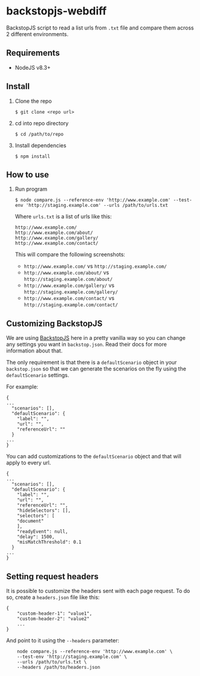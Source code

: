 # backstopjs-webdiff

BackstopJS script to read a list urls from `.txt` file and compare them across 2 different environments.

## Requirements

- NodeJS v8.3+

## Install

1.  Clone the repo
    ```
    $ git clone <repo url>
    ```
1.  cd into repo directory
    ```
    $ cd /path/to/repo
    ```
1.  Install dependencies
    ```
    $ npm install
    ```

## How to use

1.  Run program

    ```
    $ node compare.js --reference-env 'http://www.example.com' --test-env 'http://staging.example.com' --urls /path/to/urls.txt
    ```

    Where `urls.txt` is a list of urls like this:

    ```
    http://www.example.com/
    http://www.example.com/about/
    http://www.example.com/gallery/
    http://www.example.com/contact/
    ```

    This will compare the following screenshots:

    - `http://www.example.com/` vs `http://staging.example.com/`
    - `http://www.example.com/about/` vs `http://staging.example.com/about/`
    - `http://www.example.com/gallery/` vs `http://staging.example.com/gallery/`
    - `http://www.example.com/contact/` vs `http://staging.example.com/contact/`

## Customizing BackstopJS

We are using [BackstopJS](https://github.com/garris/BackstopJS) here in a pretty vanilla way
so you can change any settings you want in `backstop.json`. Read their docs for more information about that.

The only requirement is that there is a `defaultScenario` object in your `backstop.json` so that we can generate the scenarios on the fly using the `defaultScenario` settings.

For example:

```
{
...
  "scenarios": [],
  "defaultScenario": {
  	"label": "",
  	"url": "",
  	"referenceUrl": ""
  }
...
}
```

You can add customizations to the `defaultScenario` object and that will apply to every url.

```
{
...
  "scenarios": [],
  "defaultScenario": {
  	"label": "",
  	"url": "",
  	"referenceUrl": "",
  	"hideSelectors": [],
  	"selectors": [
  	"document"
  	],
  	"readyEvent": null,
  	"delay": 1500,
  	"misMatchThreshold": 0.1
  }
...
}
```

## Setting request headers

It is possible to customize the headers sent with each page request. To do so, create a `headers.json` file like this:

```
{
    "custom-header-1": "value1",
    "custom-header-2": "value2"
    ...
}
```

And point to it using the `--headers` parameter:

```
    node compare.js --reference-env 'http://www.example.com' \
    --test-env 'http://staging.example.com' \
    --urls /path/to/urls.txt \
    --headers /path/to/headers.json
```
